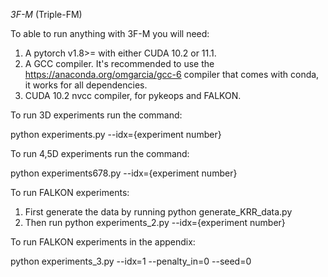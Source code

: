 *3F-M* (Triple-FM)

To able to run anything with 3F-M you will need:

1. A pytorch v1.8>= with either CUDA 10.2 or 11.1.
2. A GCC compiler. It's recommended to use the https://anaconda.org/omgarcia/gcc-6 compiler that comes with conda, it works for all dependencies.
3. CUDA 10.2 nvcc compiler, for pykeops and FALKON.

To run 3D experiments run the command:

python experiments.py --idx={experiment number}

To run 4,5D experiments run the command:

python experiments678.py --idx={experiment number}

To run FALKON experiments: 

1. First generate the data by running python generate_KRR_data.py
2. Then run python experiments_2.py --idx={experiment number}

To run FALKON experiments in the appendix:

python experiments_3.py --idx=1 --penalty_in=0 --seed=0
